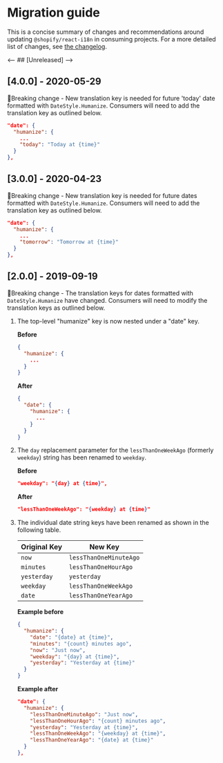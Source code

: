 # Migration guide

This is a concise summary of changes and recommendations around updating `@shopify/react-i18n` in consuming projects. For a more detailed list of changes, see [the changelog](./CHANGELOG.md).

<-- ## [Unreleased] -->

## [4.0.0] - 2020-05-29

🛑Breaking change - New translation key is needed for future 'today' date formatted with `DateStyle.Humanize`. Consumers will need to add the translation key as outlined below.

```json
"date": {
  "humanize": {
    ...
    "today": "Today at {time}"
  }
},
```

## [3.0.0] - 2020-04-23

🛑Breaking change - New translation key is needed for future dates formatted with `DateStyle.Humanize`. Consumers will need to add the translation key as outlined below.

```json
"date": {
  "humanize": {
    ...
    "tomorrow": "Tomorrow at {time}"
  }
},
```

## [2.0.0] - 2019-09-19

🛑Breaking change - The translation keys for dates formatted with `DateStyle.Humanize` have changed. Consumers will need to modify the translation keys as outlined below.

1. The top-level "humanize" key is now nested under a "date" key.

   **Before**

   ```json
   {
     "humanize": {
       ...
     }
   }
   ```

   **After**

   ```json
   {
     "date": {
       "humanize": {
         ...
       }
     }
   }
   ```

2. The `day` replacement parameter for the `lessThanOneWeekAgo` (formerly `weekday`) string has been renamed to `weekday`.

   **Before**

   ```json
   "weekday": "{day} at {time}",
   ```

   **After**

   ```json
   "lessThanOneWeekAgo": "{weekday} at {time}"
   ```

3. The individual date string keys have been renamed as shown in the following table.

   | Original Key | New Key                |
   | ------------ | ---------------------- |
   | `now`        | `lessThanOneMinuteAgo` |
   | `minutes`    | `lessThanOneHourAgo`   |
   | `yesterday`  | `yesterday`            |
   | `weekday`    | `lessThanOneWeekAgo`   |
   | `date`       | `lessThanOneYearAgo`   |

   **Example before**

   ```json
   {
     "humanize": {
       "date": "{date} at {time}",
       "minutes": "{count} minutes ago",
       "now": "Just now",
       "weekday": "{day} at {time}",
       "yesterday": "Yesterday at {time}"
     }
   }
   ```

   **Example after**

   ```json
   "date": {
     "humanize": {
       "lessThanOneMinuteAgo": "Just now",
       "lessThanOneHourAgo": "{count} minutes ago",
       "yesterday": "Yesterday at {time}",
       "lessThanOneWeekAgo": "{weekday} at {time}",
       "lessThanOneYearAgo": "{date} at {time}"
     }
   },
   ```
